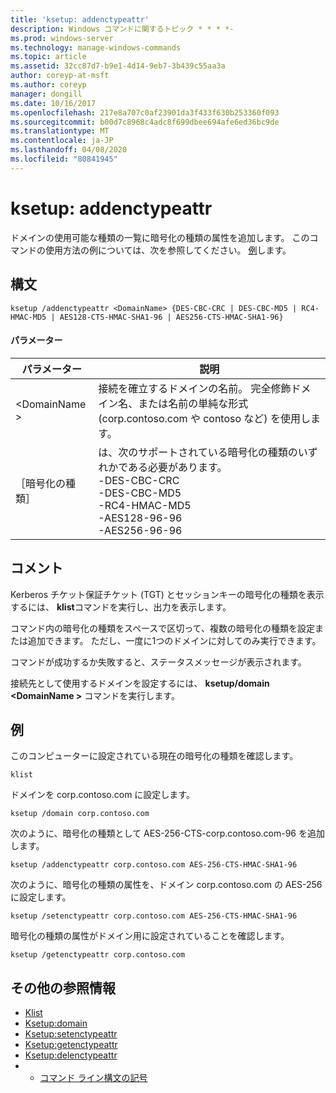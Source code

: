 ```yaml
---
title: 'ksetup: addenctypeattr'
description: Windows コマンドに関するトピック * * * *-
ms.prod: windows-server
ms.technology: manage-windows-commands
ms.topic: article
ms.assetid: 32cc87d7-b9e1-4d14-9eb7-3b439c55aa3a
author: coreyp-at-msft
ms.author: coreyp
manager: dongill
ms.date: 10/16/2017
ms.openlocfilehash: 217e8a707c0af23901da3f433f630b253360f093
ms.sourcegitcommit: b00d7c8968c4adc8f699dbee694afe6ed36bc9de
ms.translationtype: MT
ms.contentlocale: ja-JP
ms.lasthandoff: 04/08/2020
ms.locfileid: "80841945"
---
```

# <a name="ksetupaddenctypeattr"></a>ksetup: addenctypeattr



ドメインの使用可能な種類の一覧に暗号化の種類の属性を追加します。 このコマンドの使用方法の例については、次を参照してください。 [例](#BKMK_Examples)します。

## <a name="syntax"></a>構文

```
ksetup /addenctypeattr <DomainName> {DES-CBC-CRC | DES-CBC-MD5 | RC4-HMAC-MD5 | AES128-CTS-HMAC-SHA1-96 | AES256-CTS-HMAC-SHA1-96}
```

#### <a name="parameters"></a>パラメーター

|パラメーター|説明|
|---------|-----------|
|\<DomainName >|接続を確立するドメインの名前。 完全修飾ドメイン名、または名前の単純な形式 (corp.contoso.com や contoso など) を使用します。|
|［暗号化の種類］|は、次のサポートされている暗号化の種類のいずれかである必要があります。</br>-DES-CBC-CRC</br>-DES-CBC-MD5</br>-RC4-HMAC-MD5</br>-AES128-96-96</br>-AES256-96-96|

## <a name="remarks"></a>コメント

Kerberos チケット保証チケット (TGT) とセッションキーの暗号化の種類を表示するには、 **klist**コマンドを実行し、出力を表示します。

コマンド内の暗号化の種類をスペースで区切って、複数の暗号化の種類を設定または追加できます。 ただし、一度に1つのドメインに対してのみ実行できます。

コマンドが成功するか失敗すると、ステータスメッセージが表示されます。

接続先として使用するドメインを設定するには、 **ksetup/domain \<DomainName >** コマンドを実行します。

## <a name="examples"></a><a name=BKMK_Examples></a>例

このコンピューターに設定されている現在の暗号化の種類を確認します。
```
klist
```
ドメインを corp.contoso.com に設定します。
```
ksetup /domain corp.contoso.com
```
次のように、暗号化の種類として AES-256-CTS-corp.contoso.com-96 を追加します。
```
ksetup /addenctypeattr corp.contoso.com AES-256-CTS-HMAC-SHA1-96
```
次のように、暗号化の種類の属性を、ドメイン corp.contoso.com の AES-256 に設定します。
```
ksetup /setenctypeattr corp.contoso.com AES-256-CTS-HMAC-SHA1-96
```
暗号化の種類の属性がドメイン用に設定されていることを確認します。
```
ksetup /getenctypeattr corp.contoso.com
```

## <a name="additional-references"></a>その他の参照情報

-   [Klist](klist.md)
-   [Ksetup:domain](ksetup-domain.md)
-   [Ksetup:setenctypeattr](ksetup-setenctypeattr.md)
-   [Ksetup:getenctypeattr](ksetup-getenctypeattr.md)
-   [Ksetup:delenctypeattr](ksetup-delenctypeattr.md)
-   - [コマンド ライン構文の記号](command-line-syntax-key.md)